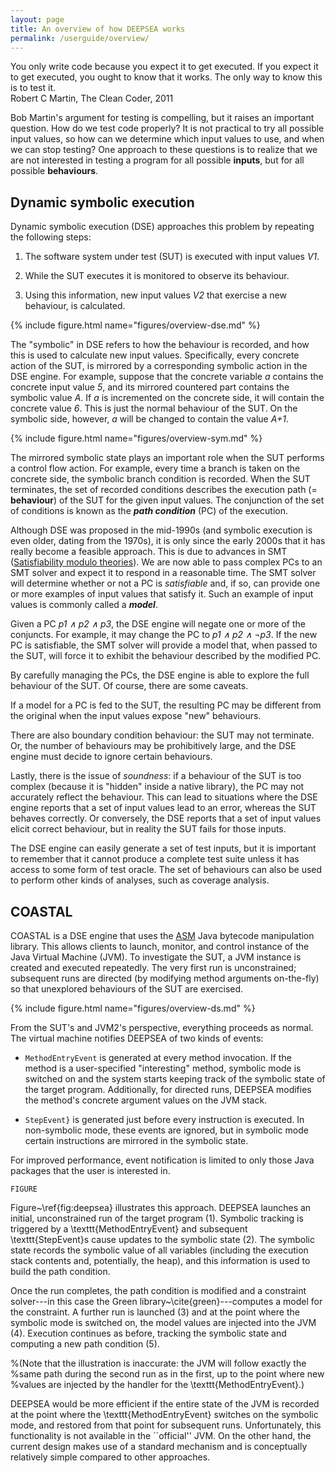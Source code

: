 ```yaml
---
layout: page
title: An overview of how DEEPSEA works
permalink: /userguide/overview/
---
```


<div class="quotation">
	You only write code because you expect it to get executed. If you expect it
	to get executed, you ought to know that it works. The only way to know this
	is to test it.
<div class="source">
	Robert C Martin, The Clean Coder, 2011
</div></div>

Bob Martin's argument for testing is compelling, but it raises an important
question.  How do we test code properly?  It is not practical to try all
possible input values, so how can we determine which input values to use, and
when we can stop testing?
One approach to these questions is to realize that we are not interested in
testing a program for all possible **inputs**, but for all possible
**behaviours**.

## Dynamic symbolic execution

Dynamic symbolic execution (DSE) approaches this problem by repeating the
following steps:

1. The software system under test (SUT) is executed with input values
_V1_.

2. While the SUT executes it is monitored to observe its behaviour.

3. Using this information, new input values _V2_ that exercise a new
behaviour, is calculated.

{% include figure.html name="figures/overview-dse.md" %}

The "symbolic" in DSE refers to how the behaviour is recorded, and how this is
used to calculate new input values.  Specifically, every concrete action of
the SUT, is mirrored by a corresponding symbolic action in the DSE
engine.  For example, suppose that the concrete variable _a_ contains the
concrete input value _5_, and its mirrored countered part contains the symbolic
value _A_.  If _a_ is incremented on the concrete side, it will contain the
concrete value _6_.  This is just the normal behaviour of the SUT.  On the
symbolic side, however, _a_ will be changed to contain the value _A+1_.

{% include figure.html name="figures/overview-sym.md" %}

The mirrored symbolic state plays an important role when the SUT performs a
control flow action.  For example, every time a branch is taken on the
concrete side, the symbolic branch condition is recorded.  When the SUT
terminates, the set of recorded conditions describes the execution path (=
**behaviour**) of the SUT for the given input values.  The conjunction of the
set of conditions is known as the **_path condition_** (PC) of the execution.

Although DSE was proposed in the mid-1990s (and symbolic execution is even
older, dating from the 1970s), it is only since the early 2000s that it has
really become a feasible approach.
This is due to advances in SMT
([Satisfiability modulo theories](https://en.wikipedia.org/wiki/Satisfiability_modulo_theories)).
We are now able to pass complex PCs to an SMT solver and expect it
to respond in a reasonable time.  The SMT solver will determine whether or not
a PC is _satisfiable_ and, if so, can provide one or more examples of input
values that satisfy it.  Such an example of input values is commonly called a
**_model_**.

Given a PC _p1 &and; p2 &and; p3_, the DSE engine will negate one or
more of the conjuncts.  For example, it may change the PC to
_p1 &and; p2 &and; &not;p3_.
If the new PC is satisfiable, the SMT solver will provide a model
that, when passed to the SUT, will force it to exhibit the
behaviour described by the modified PC.

By carefully managing the PCs, the DSE engine is able to explore the full
behaviour of the SUT.  Of course, there are some caveats.
<!-- fidelity -->
If a model for a PC is fed to the SUT, the resulting PC may be
different from the original when the input values expose "new" behaviours.
<!-- completeness -->
There are also boundary condition behaviour: the SUT may not terminate. Or, the
number of behaviours may be prohibitively large, and the DSE engine must decide
to ignore certain behaviours.
<!-- soundness -->
Lastly, there is the issue of _soundness_:  if a behaviour of the SUT is too
complex (because it is "hidden" inside a native library), the PC may not
accurately reflect the behaviour.  This can lead to situations where the DSE
engine reports that a set of input values lead to an error, whereas the
SUT behaves correctly.  Or conversely, the DSE reports
that a set of input values elicit correct behaviour, but in reality the SUT
fails for those inputs.

The DSE engine can easily generate a set of test inputs, but it is important to
remember that it cannot produce a complete test suite unless it has
access to some form of test oracle.
The set of behaviours can also be used to perform other kinds of analyses, such
as coverage analysis.

## COASTAL

COASTAL is a DSE engine that uses the [ASM](https://asm.ow2.io/) Java bytecode manipulation library.
This allows clients to launch, monitor, and control instance of
the Java Virtual Machine (JVM).
To investigate the SUT, a JVM instance is created and
executed repeatedly.  The very first run is unconstrained; subsequent runs are
directed (by modifying method arguments on-the-fly) so that unexplored
behaviours of the SUT are exercised.

{% include figure.html name="figures/overview-ds.md" %}
<!-- include_relative figures/overview1.md width="25rem" -->

From the SUT's and JVM2's perspective, everything proceeds as normal.  The
virtual machine notifies DEEPSEA of two kinds of events:

- `MethodEntryEvent` is generated at every method invocation. If the method is
  a user-specified "interesting" method, symbolic mode is switched on and the
  system starts keeping track of the symbolic state of the target program.
  Additionally, for directed runs, DEEPSEA modifies the method's concrete
  argument values on the JVM stack.

- `StepEvent}` is generated just before every instruction is executed.  In
  non-symbolic mode, these events are ignored, but in symbolic mode certain
  instructions are mirrored in the symbolic state.

For improved performance, event notification is limited to only those Java
packages that the user is interested in.

~~~
FIGURE
~~~

Figure~\ref{fig:deepsea} illustrates this approach.  DEEPSEA launches an
initial, unconstrained run of the target program (1).  Symbolic tracking is
triggered by a \texttt{MethodEntryEvent} and subsequent \texttt{StepEvent}s
cause updates to the symbolic state (2).  The symbolic state records the
symbolic value of all variables (including the execution stack contents and,
potentially, the heap), and this information is used to build the path
condition.

Once the run completes, the path condition is modified and a constraint
solver---in this case the Green library~\cite{green}---computes a model for the
constraint.  A further run is launched (3) and at the point where the symbolic
mode is switched on, the model values are injected into the JVM (4).  Execution
continues as before, tracking the symbolic state and computing a new path
condition (5).

%(Note that the illustration is inaccurate: the JVM will follow exactly the
%same path during the second run as in the first, up to the point where new
%values are injected by the handler for the \texttt{MethodEntryEvent}.)

DEEPSEA would be more efficient if the entire state of the JVM is recorded at
the point where the \texttt{MethodEntryEvent} switches on the symbolic mode,
and restored from that point for subsequent runs.  Unfortunately, this
functionality is not available in the ``official'' JVM.  On the other hand, the
current design makes use of a standard mechanism and is conceptually relatively
simple compared to other approaches.

